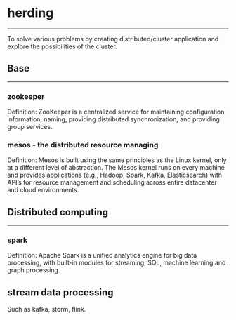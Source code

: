 # herding

---

To solve various problems by creating distributed/cluster application and explore the possibilities of the cluster.

## Base

---

### zookeeper

Definition: ZooKeeper is a centralized service for maintaining configuration information, naming, providing distributed synchronization, and providing group services.

### mesos - the distributed resource managing

Definition: Mesos is built using the same principles as the Linux kernel, only at a different level of abstraction. The Mesos kernel runs on every machine and provides applications (e.g., Hadoop, Spark, Kafka, Elasticsearch) with API’s for resource management and scheduling across entire datacenter and cloud environments.

## Distributed computing

---

### spark

Definition: Apache Spark is a unified analytics engine for big data processing, with built-in modules for streaming, SQL, machine learning and graph processing.

## stream data processing

Such as kafka, storm, flink.